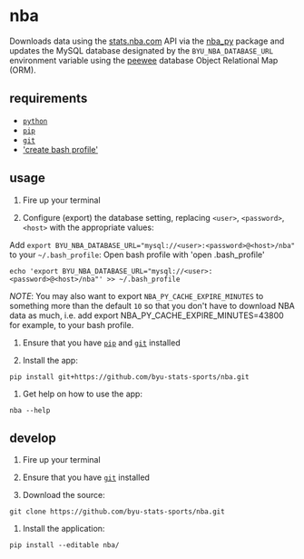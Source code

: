 # nba

Downloads data using the [stats.nba.com](http://stats.nba.com) API via the [nba_py](https://github.com/seemethere/nba_py) package and updates the MySQL database designated by the `BYU_NBA_DATABASE_URL` environment variable using the [peewee](http://docs.peewee-orm.com/en/latest/) database Object Relational Map (ORM). 

## requirements 

 - [`python`](http://docs.python-guide.org/en/latest/starting/installation/)
 - [`pip`](https://pip.pypa.io/en/stable/installing/)
 - [`git`](https://git-scm.com/book/en/v2/Getting-Started-Installing-Git)
 - ['create bash profile'](http://redfinsolutions.com/blog/creating-bashprofile-your-mac)
 
## usage

1. Fire up your terminal

1. Configure (export) the database setting, replacing `<user>`, `<password>`, `<host>` with the appropriate values:

  Add `export BYU_NBA_DATABASE_URL="mysql://<user>:<password>@<host>/nba"` to your `~/.bash_profile`:
  Open bash profile with 'open .bash_profile'

  ```
  echo 'export BYU_NBA_DATABASE_URL="mysql://<user>:<password>@<host>/nba"' >> ~/.bash_profile
  ``` 
  
  _NOTE_: You may also want to export `NBA_PY_CACHE_EXPIRE_MINUTES` to something more than the default `10` so that you don't have to download NBA data as much, i.e. add export NBA_PY_CACHE_EXPIRE_MINUTES=43800 for example, to your bash profile.
  
1. Ensure that you have [`pip`](https://pip.pypa.io/en/stable/installing/) and [`git`](https://git-scm.com/book/en/v2/Getting-Started-Installing-Git) installed

1. Install the app:
  
  ```
  pip install git+https://github.com/byu-stats-sports/nba.git
  ```
  
1. Get help on how to use the app:
  
  ```
  nba --help
  ```

## develop

1. Fire up your terminal

1. Ensure that you have [`git`](https://git-scm.com/book/en/v2/Getting-Started-Installing-Git) installed

1. Download the source:
  
  ```
  git clone https://github.com/byu-stats-sports/nba.git
  ```
  
1. Install the application: 
  
  ```
  pip install --editable nba/
  ```
